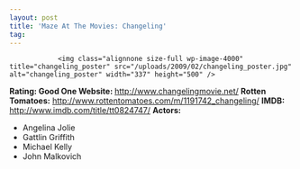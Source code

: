 ```yaml
---
layout: post
title: 'Maze At The Movies: Changeling'
tag: 
---
```



                <img class="alignnone size-full wp-image-4000" title="changeling_poster" src="/uploads/2009/02/changeling_poster.jpg" alt="changeling_poster" width="337" height="500" />
<p><strong>Rating: Good One
Website: </strong><a href="http://www.changelingmovie.net/"><a href="http://www.changelingmovie.net/">http://www.changelingmovie.net/</a></a>
<strong>Rotten Tomatoes:</strong> <a href="http://www.rottentomatoes.com/m/1191742_changeling/"><a href="http://www.rottentomatoes.com/m/1191742_changeling/">http://www.rottentomatoes.com/m/1191742_changeling/</a></a>
<strong>IMDB: </strong><a href="http://www.imdb.com/title/tt0824747/"><a href="http://www.imdb.com/title/tt0824747/">http://www.imdb.com/title/tt0824747/</a></a>
<strong>Actors:</strong></p>
<ul>
    <li>Angelina Jolie</li>
    <li>Gattlin Griffith</li>
    <li>Michael Kelly</li>
    <li>John Malkovich</li>
</ul>
            
